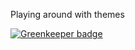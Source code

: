 Playing around with themes


[![Greenkeeper badge](https://badges.greenkeeper.io/kdoh/theme-example.svg)](https://greenkeeper.io/)